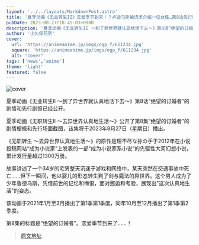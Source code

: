 ```yaml
---
layout: '../../layouts/MarkdownPost.astro'
title: '夏季动画《无业转生II》恋爱季节到来！？卢迪乌斯被请求介绍一位女性…第8话先行剧照'
pubDate: 2023-08-27T18:45:03+0900
description: '夏季动画《无业转生II ～到了异世界就认真地活下去～》第8话“绝望的订婚者”的剧情和先行剧照已经公开。'
author: '小久保花奈'
cover:
  url: 'https://animeanime.jp/imgs/ogp_f/611234.jpg'
  square: 'https://animeanime.jp/imgs/ogp_f/611234.jpg'
  alt: "cover"
tags: ['news','anime']
theme: 'light'
featured: false
---
```

![cover](https://animeanime.jp/imgs/ogp_f/611234.jpg)

夏季动画《无业转生II ～到了异世界就认真地活下去～》第8话“绝望的订婚者”的剧情和先行剧照已经公开。

夏季动画《无职转生II ～去异世界认真地生活～》公开了第8集“绝望的订婚者”的剧情梗概和先行场面截图，该集将于2023年8月27日（星期日）播出。

《无职转生 ～去异世界认真地生活～》的原作是理不尽な孙の手于2012年在小说投稿网站“成为小说家”上发表的一部“成为小说家系小说”的先驱性大河幻想小说，累计发行量超过1300万册。

故事讲述了一个34岁的宅男整天沉迷于游戏和网络中，某天突然在交通事故中死亡……但下一瞬间，他以婴儿的形态转生到了剑与魔法的异世界。这个男人成为了少年鲁德乌斯，凭借前世的记忆和悔恨，面对邂逅和考验，展现出“这次认真地生活”的姿态。

该动画于2021年1月至3月播出了第1季第1季度，同年10月至12月播出了第1季第2季度。

第8集的标题是“绝望的订婚者”。恋爱季节到来了……！

>[原文地址](https://animeanime.jp/article/2023/08/27/79547.html)  